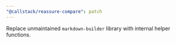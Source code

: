 ```yaml
---
"@callstack/reassure-compare": patch
---
```


Replace unmaintained `markdown-builder` library with internal helper functions.
